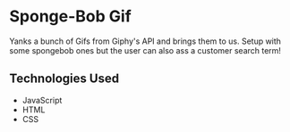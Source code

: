 # Sponge-Bob Gif
Yanks a bunch of Gifs from Giphy's API and brings them to us. Setup with some spongebob ones but the user can also ass a customer search term!


## Technologies Used
* JavaScript
* HTML
* CSS




